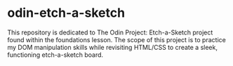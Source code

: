 # odin-etch-a-sketch
This repository is dedicated to The Odin Project: Etch-a-Sketch project found within the foundations lesson. The scope of this project is to practice my DOM manipulation skills while revisiting HTML/CSS to create a sleek, functioning etch-a-sketch board.

